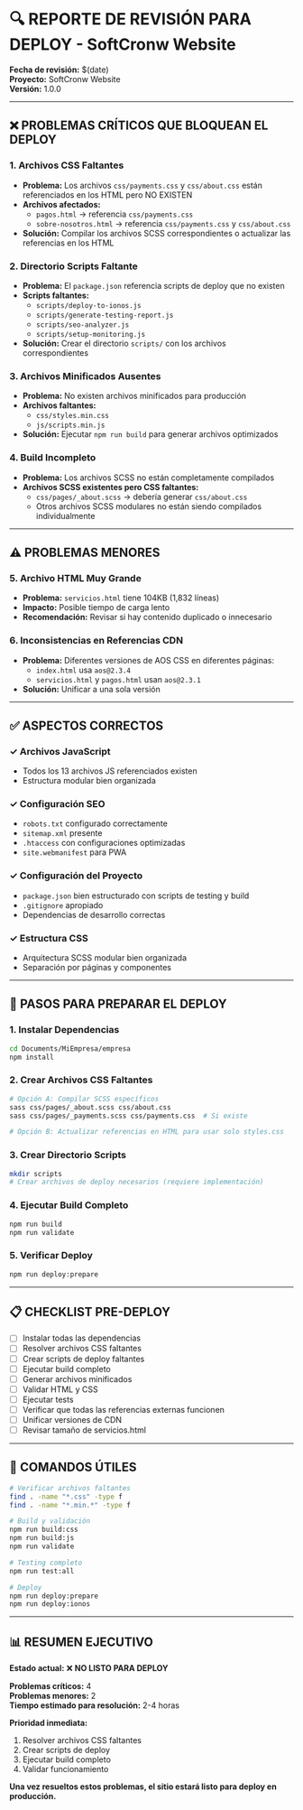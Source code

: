 # 🔍 REPORTE DE REVISIÓN PARA DEPLOY - SoftCronw Website

**Fecha de revisión:** $(date)  
**Proyecto:** SoftCronw Website  
**Versión:** 1.0.0

---

## ❌ PROBLEMAS CRÍTICOS QUE BLOQUEAN EL DEPLOY

### 1. **Archivos CSS Faltantes**
- **Problema:** Los archivos `css/payments.css` y `css/about.css` están referenciados en los HTML pero NO EXISTEN
- **Archivos afectados:**
  - `pagos.html` → referencia `css/payments.css`
  - `sobre-nosotros.html` → referencia `css/payments.css` y `css/about.css`
- **Solución:** Compilar los archivos SCSS correspondientes o actualizar las referencias en los HTML

### 2. **Directorio Scripts Faltante**
- **Problema:** El `package.json` referencia scripts de deploy que no existen
- **Scripts faltantes:**
  - `scripts/deploy-to-ionos.js`
  - `scripts/generate-testing-report.js`
  - `scripts/seo-analyzer.js`
  - `scripts/setup-monitoring.js`
- **Solución:** Crear el directorio `scripts/` con los archivos correspondientes

### 3. **Archivos Minificados Ausentes**
- **Problema:** No existen archivos minificados para producción
- **Archivos faltantes:**
  - `css/styles.min.css`
  - `js/scripts.min.js`
- **Solución:** Ejecutar `npm run build` para generar archivos optimizados

### 4. **Build Incompleto**
- **Problema:** Los archivos SCSS no están completamente compilados
- **Archivos SCSS existentes pero CSS faltantes:**
  - `css/pages/_about.scss` → debería generar `css/about.css`
  - Otros archivos SCSS modulares no están siendo compilados individualmente

---

## ⚠️ PROBLEMAS MENORES

### 5. **Archivo HTML Muy Grande**
- **Problema:** `servicios.html` tiene 104KB (1,832 líneas)
- **Impacto:** Posible tiempo de carga lento
- **Recomendación:** Revisar si hay contenido duplicado o innecesario

### 6. **Inconsistencias en Referencias CDN**
- **Problema:** Diferentes versiones de AOS CSS en diferentes páginas:
  - `index.html` usa `aos@2.3.4`
  - `servicios.html` y `pagos.html` usan `aos@2.3.1`
- **Solución:** Unificar a una sola versión

---

## ✅ ASPECTOS CORRECTOS

### ✓ Archivos JavaScript
- Todos los 13 archivos JS referenciados existen
- Estructura modular bien organizada

### ✓ Configuración SEO
- `robots.txt` configurado correctamente
- `sitemap.xml` presente
- `.htaccess` con configuraciones optimizadas
- `site.webmanifest` para PWA

### ✓ Configuración del Proyecto
- `package.json` bien estructurado con scripts de testing y build
- `.gitignore` apropiado
- Dependencias de desarrollo correctas

### ✓ Estructura CSS
- Arquitectura SCSS modular bien organizada
- Separación por páginas y componentes

---

## 🚀 PASOS PARA PREPARAR EL DEPLOY

### 1. **Instalar Dependencias**
```bash
cd Documents/MiEmpresa/empresa
npm install
```

### 2. **Crear Archivos CSS Faltantes**
```bash
# Opción A: Compilar SCSS específicos
sass css/pages/_about.scss css/about.css
sass css/pages/_payments.scss css/payments.css  # Si existe

# Opción B: Actualizar referencias en HTML para usar solo styles.css
```

### 3. **Crear Directorio Scripts**
```bash
mkdir scripts
# Crear archivos de deploy necesarios (requiere implementación)
```

### 4. **Ejecutar Build Completo**
```bash
npm run build
npm run validate
```

### 5. **Verificar Deploy**
```bash
npm run deploy:prepare
```

---

## 📋 CHECKLIST PRE-DEPLOY

- [ ] Instalar todas las dependencias
- [ ] Resolver archivos CSS faltantes
- [ ] Crear scripts de deploy faltantes
- [ ] Ejecutar build completo
- [ ] Generar archivos minificados
- [ ] Validar HTML y CSS
- [ ] Ejecutar tests
- [ ] Verificar que todas las referencias externas funcionen
- [ ] Unificar versiones de CDN
- [ ] Revisar tamaño de servicios.html

---

## 🔧 COMANDOS ÚTILES

```bash
# Verificar archivos faltantes
find . -name "*.css" -type f
find . -name "*.min.*" -type f

# Build y validación
npm run build:css
npm run build:js
npm run validate

# Testing completo
npm run test:all

# Deploy
npm run deploy:prepare
npm run deploy:ionos
```

---

## 📊 RESUMEN EJECUTIVO

**Estado actual:** ❌ **NO LISTO PARA DEPLOY**

**Problemas críticos:** 4  
**Problemas menores:** 2  
**Tiempo estimado para resolución:** 2-4 horas

**Prioridad inmediata:**
1. Resolver archivos CSS faltantes
2. Crear scripts de deploy
3. Ejecutar build completo
4. Validar funcionamiento

**Una vez resueltos estos problemas, el sitio estará listo para deploy en producción.**